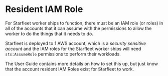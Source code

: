 # Resident IAM Role

For Starfleet worker ships to function, there must be an IAM role (or roles) in all of the accounts that it can assume with the permissions to allow the worker to do the things that it needs to do.

Starfleet is deployed to 1 AWS account, which is a *security sensitive account* and the IAM roles for the Starfleet worker ships will need `sts:AssumeRole` permissions to perform their workloads.

The User Guide contains more details on how to set this up, but just know that the account resident IAM Roles exist for Starfleet to work.
